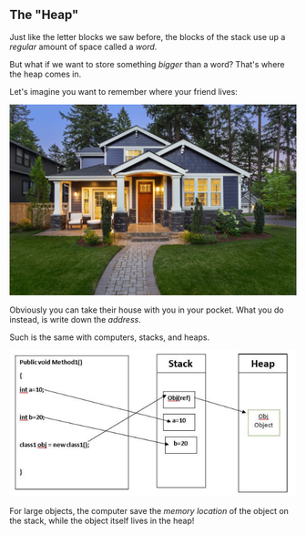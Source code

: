 ## The "Heap"

Just like the letter blocks we saw before, the blocks of the stack use up a _regular_ amount of space called a _word_.

But what if we want to store something _bigger_ than a word? That's where the heap comes in.

Let's imagine you want to remember where your friend lives:

![house](assets/house.jpg)

Obviously you can take their house with you in your pocket. What you do instead, is write down the _address_.

Such is the same with computers, stacks, and heaps.

![heap](assets/heap.jpg)

For large objects, the computer save the _memory location_ of the object on the stack, while the object itself lives in the heap!